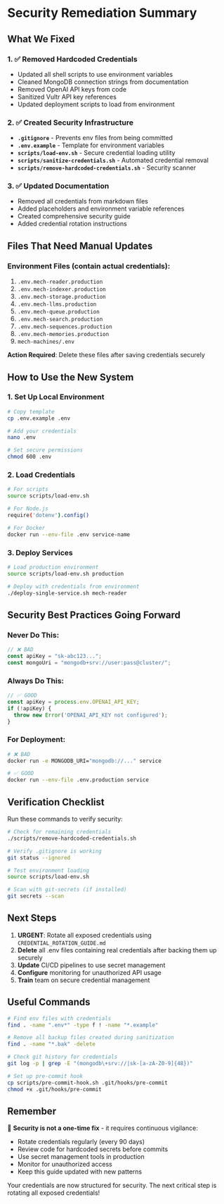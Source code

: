 # Security Remediation Summary

## What We Fixed

### 1. ✅ Removed Hardcoded Credentials
- Updated all shell scripts to use environment variables
- Cleaned MongoDB connection strings from documentation
- Removed OpenAI API keys from code
- Sanitized Vultr API key references
- Updated deployment scripts to load from environment

### 2. ✅ Created Security Infrastructure
- **`.gitignore`** - Prevents env files from being committed
- **`.env.example`** - Template for environment variables
- **`scripts/load-env.sh`** - Secure credential loading utility
- **`scripts/sanitize-credentials.sh`** - Automated credential removal
- **`scripts/remove-hardcoded-credentials.sh`** - Security scanner

### 3. ✅ Updated Documentation
- Removed all credentials from markdown files
- Added placeholders and environment variable references
- Created comprehensive security guide
- Added credential rotation instructions

## Files That Need Manual Updates

### Environment Files (contain actual credentials):
1. `.env.mech-reader.production`
2. `.env.mech-indexer.production` 
3. `.env.mech-storage.production`
4. `.env.mech-llms.production`
5. `.env.mech-queue.production`
6. `.env.mech-search.production`
7. `.env.mech-sequences.production`
8. `.env.mech-memories.production`
9. `mech-machines/.env`

**Action Required**: Delete these files after saving credentials securely

## How to Use the New System

### 1. Set Up Local Environment
```bash
# Copy template
cp .env.example .env

# Add your credentials
nano .env

# Set secure permissions
chmod 600 .env
```

### 2. Load Credentials
```bash
# For scripts
source scripts/load-env.sh

# For Node.js
require('dotenv').config()

# For Docker
docker run --env-file .env service-name
```

### 3. Deploy Services
```bash
# Load production environment
source scripts/load-env.sh production

# Deploy with credentials from environment
./deploy-single-service.sh mech-reader
```

## Security Best Practices Going Forward

### Never Do This:
```javascript
// ❌ BAD
const apiKey = "sk-abc123...";
const mongoUri = "mongodb+srv://user:pass@cluster/";
```

### Always Do This:
```javascript
// ✅ GOOD
const apiKey = process.env.OPENAI_API_KEY;
if (!apiKey) {
  throw new Error('OPENAI_API_KEY not configured');
}
```

### For Deployment:
```bash
# ❌ BAD
docker run -e MONGODB_URI="mongodb://..." service

# ✅ GOOD
docker run --env-file .env.production service
```

## Verification Checklist

Run these commands to verify security:

```bash
# Check for remaining credentials
./scripts/remove-hardcoded-credentials.sh

# Verify .gitignore is working
git status --ignored

# Test environment loading
source scripts/load-env.sh

# Scan with git-secrets (if installed)
git secrets --scan
```

## Next Steps

1. **URGENT**: Rotate all exposed credentials using `CREDENTIAL_ROTATION_GUIDE.md`
2. **Delete** all .env files containing real credentials after backing them up securely
3. **Update** CI/CD pipelines to use secret management
4. **Configure** monitoring for unauthorized API usage
5. **Train** team on secure credential management

## Useful Commands

```bash
# Find env files with credentials
find . -name ".env*" -type f ! -name "*.example"

# Remove all backup files created during sanitization
find . -name "*.bak" -delete

# Check git history for credentials
git log -p | grep -E "(mongodb\+srv://|sk-[a-zA-Z0-9]{48})"

# Set up pre-commit hook
cp scripts/pre-commit-hook.sh .git/hooks/pre-commit
chmod +x .git/hooks/pre-commit
```

## Remember

🔐 **Security is not a one-time fix** - it requires continuous vigilance:
- Rotate credentials regularly (every 90 days)
- Review code for hardcoded secrets before commits
- Use secret management tools in production
- Monitor for unauthorized access
- Keep this guide updated with new patterns

Your credentials are now structured for security. The next critical step is rotating all exposed credentials!